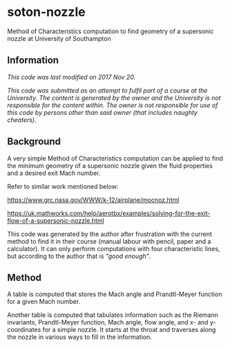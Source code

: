 # soton-nozzle
Method of Characteristics computation to find geometry of a supersonic nozzle at University of Southampton

## Information
_This code was last modified on 2017 Nov 20._

_This code was submitted as an attempt to fulfil part of a course at the University. The content is generated by the owner and the University is not responsible for the content within. The owner is not responsible for use of this code by persons other than said owner (that includes naughty cheaters)._

## Background
A very simple Method of Characteristics computation can be applied to find the minimum geometry of a supersonic nozzle given the fluid properties and a desired exit Mach number.

Refer to similar work mentioned below:

https://www.grc.nasa.gov/WWW/k-12/airplane/mocnoz.html

https://uk.mathworks.com/help/aerotbx/examples/solving-for-the-exit-flow-of-a-supersonic-nozzle.html

This code was generated by the author after frustration with the current method to find it in their course (manual labour with pencil, paper and a calculator). It can only perform computations with four characteristic lines, but according to the author that is _"good enough"_.

## Method
A table is computed that stores the Mach angle and Prandtl-Meyer function for a given Mach number.

Another table is computed that tabulates information such as the Riemann invariants, Prandtl-Meyer function, Mach angle, flow angle, and x- and y- coordinates for a simple nozzle. It starts at the throat and traverses along the nozzle in various ways to fill in the information.
